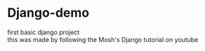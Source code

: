 # Django-demo
first basic django project  
this was made by following the Mosh's Django tutorial on youtube
